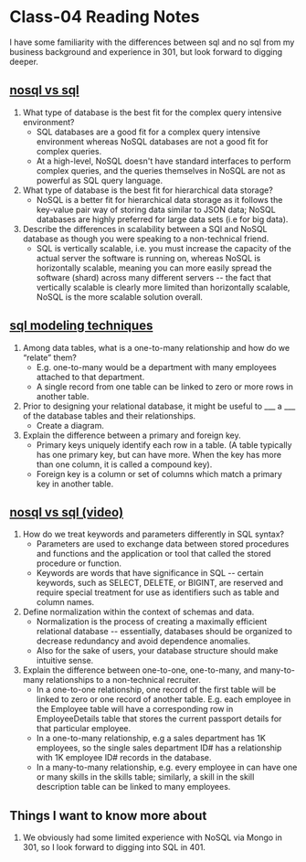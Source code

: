 # Class-04 Reading Notes

I have some familiarity with the differences between sql and no sql from my business background and experience in 301, but look forward to digging deeper.

## [nosql vs sql](https://www.thegeekstuff.com/2014/01/sql-vs-nosql-db/?utm_source=tuicool)

1. What type of database is the best fit for the complex query intensive environment?
    * SQL databases are a good fit for a complex query intensive environment whereas NoSQL databases are not a good fit for complex queries.
    * At a high-level, NoSQL doesn't have standard interfaces to perform complex queries, and the queries themselves in NoSQL are not as powerful as SQL query language.
2. What type of database is the best fit for hierarchical data storage?
    * NoSQL is a better fit for hierarchical data storage as it follows the key-value pair way of storing data similar to JSON data; NoSQL databases are highly preferred for large data sets (i.e for big data).
3. Describe the differences in scalability between a SQl and NoSQL database as though you were speaking to a non-technical friend.
    * SQL is vertically scalable, i.e. you must increase the capacity of the actual server the software is running on, whereas NoSQL is horizontally scalable, meaning you can more easily spread the software (shard) across many different servers -- the fact that vertically scalable is clearly more limited than horizontally scalable, NoSQL is the more scalable solution overall.

## [sql modeling techniques](https://www.essentialsql.com/get-ready-to-learn-sql-7-simplified-data-modeling/)

1. Among data tables, what is a one-to-many relationship and how do we “relate” them?
    * E.g. one-to-many would be a department with many employees attached to that department.  
    * A single record from one table can be linked to zero or more rows in another table.
2. Prior to designing your relational database, it might be useful to ___ a ___ of the database tables and their relationships.
    * Create a diagram.
3. Explain the difference between a primary and foreign key.
    * Primary keys uniquely identify each row in a table.  (A table typically has one primary key, but can have more.  When the key has more than one column, it is called a compound key).
    * Foreign key is a column or set of columns which match a primary key in another table.

## [nosql vs sql (video)](https://www.youtube.com/watch?v=ZS_kXvOeQ5Y)

1. How do we treat keywords and parameters differently in SQL syntax?
    * Parameters are used to exchange data between stored procedures and functions and the application or tool that called the stored procedure or function.
    * Keywords are words that have significance in SQL -- certain keywords, such as SELECT, DELETE, or BIGINT, are reserved and require special treatment for use as identifiers such as table and column names.
2. Define normalization within the context of schemas and data.
    * Normalization is the process of creating a maximally efficient relational database -- essentially, databases should be organized to decrease redundancy and avoid dependence anomalies.
    * Also for the sake of users, your database structure should make intuitive sense.
3. Explain the difference between one-to-one, one-to-many, and many-to-many relationships to a non-technical recruiter.
    * In a one-to-one relationship, one record of the first table will be linked to zero or one record of another table. E.g. each employee in the Employee table will have a corresponding row in EmployeeDetails table that stores the current passport details for that particular employee.
    * In a one-to-many relationship, e.g a sales department has 1K employees, so the single sales department ID# has a relationship with 1K employee ID# records in the database.
    * In a many-to-many relationship, e.g. every employee in can have one or many skills in the skills table; similarly, a skill in the skill description table can be linked to many employees.

## Things I want to know more about

1. We obviously had some limited experience with NoSQL via Mongo in 301, so I look forward to digging into SQL in 401.